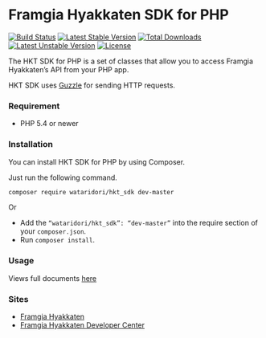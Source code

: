 Framgia Hyakkaten SDK for PHP
==========

[![Build Status](https://travis-ci.org/wataridori/hkt_sdk.svg?branch=master)](https://travis-ci.org/wataridori/hkt_sdk)
[![Latest Stable Version](https://poser.pugx.org/wataridori/hkt_sdk/v/stable.svg)](https://packagist.org/packages/wataridori/hkt_sdk) 
[![Total Downloads](https://poser.pugx.org/wataridori/hkt_sdk/downloads.svg)](https://packagist.org/packages/wataridori/hkt_sdk) 
[![Latest Unstable Version](https://poser.pugx.org/wataridori/hkt_sdk/v/unstable.svg)](https://packagist.org/packages/wataridori/hkt_sdk) 
[![License](https://poser.pugx.org/wataridori/hkt_sdk/license.svg)](https://packagist.org/packages/wataridori/hkt_sdk)

The HKT SDK for PHP is a set of classes that allow you to
access Framgia Hyakkaten’s API from your PHP app.

HKT SDK uses [Guzzle](https://github.com/guzzle/guzzle) for sending HTTP requests.

### Requirement
* PHP 5.4 or newer

### Installation
You can install HKT SDK for PHP by using Composer.

Just run the following command.

```bash
composer require wataridori/hkt_sdk dev-master
```

Or

* Add the `“wataridori/hkt_sdk”: “dev-master”` into the require section of your `composer.json`.
* Run `composer install`.

### Usage
Views full documents [here](./docs/usage.md)

### Sites
* [Framgia Hyakkaten](https://hkt.thangtd.com)
* [Framgia Hyakkaten Developer Center](http://developers.hkt.thangtd.com)

